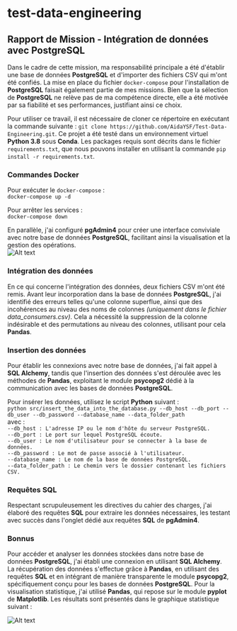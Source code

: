 # test-data-engineering

## Rapport de Mission - Intégration de données avec PostgreSQL  

Dans le cadre de cette mission, ma responsabilité principale a été d'établir une base de données **PostgreSQL** et d'importer des fichiers CSV qui m'ont été confiés. La mise en place du fichier `docker-compose` pour l'installation de **PostgreSQL** faisait également partie de mes missions. Bien que la sélection de **PostgreSQL** ne relève pas de ma compétence directe, elle a été motivée par sa fiabilité et ses performances, justifiant ainsi ce choix.   

Pour utiliser ce travail, il est nécessaire de cloner ce répertoire en exécutant la commande suivante : `git clone https://github.com/AidaYSF/Test-Data-Engineering.git`. Ce projet a été testé dans un environnement virtuel **Python 3.8** sous **Conda**. Les packages requis sont décrits dans le fichier `requirements.txt`, que nous pouvons installer en utilisant la commande `pip install -r requirements.txt`.  

### Commandes Docker  

Pour exécuter le `docker-compose` :  
`docker-compose up -d` 

Pour arrêter les services :  
`docker-compose down`  

En parallèle, j'ai configuré **pgAdmin4** pour créer une interface conviviale avec notre base de données **PostgreSQL**, facilitant ainsi la visualisation et la gestion des opérations.  
![Alt text](https://github.com/AidaYSF/Test-Data-Engineering/blob/main/images/pgAdmin4.png)  

### Intégration des données  
En ce qui concerne l'intégration des données, deux fichiers CSV m'ont été remis. Avant leur incorporation dans la base de données **PostgreSQL**, j'ai identifié des erreurs telles qu'une colonne superflue, ainsi que des incohérences au niveau des noms de colonnes *(uniquement dans le fichier data_consumers.csv)*. Cela a nécessité la suppression de la colonne indésirable et des permutations au niveau des colonnes, utilisant pour cela **Pandas**.  

### Insertion des données  
Pour établir les connexions avec notre base de données, j'ai fait appel à **SQL Alchemy**, tandis que l'insertion des données s'est déroulée avec les méthodes de **Pandas**, exploitant le module **psycopg2** dédié à la communication avec les bases de données **PostgreSQL**.  

Pour insérer les données, utilisez le script **Python** suivant :  
`python src/insert_the_data_into_the_database.py --db_host --db_port --db_user --db_password --database_name --data_folder_path`  
avec :  
`--db_host : L'adresse IP ou le nom d'hôte du serveur PostgreSQL.`  
`--db_port : Le port sur lequel PostgreSQL écoute.`  
`--db_user : Le nom d'utilisateur pour se connecter à la base de données.`  
`--db_password : Le mot de passe associé à l'utilisateur.`  
`--database_name : Le nom de la base de données PostgreSQL.`  
`--data_folder_path : Le chemin vers le dossier contenant les fichiers CSV.`  

### Requêtes SQL  
Respectant scrupuleusement les directives du cahier des charges, j'ai élaboré des requêtes **SQL** pour extraire les données nécessaires, les testant avec succès dans l'onglet dédié aux requêtes **SQL** de **pgAdmin4**.  

### Bonnus  
Pour accéder et analyser les données stockées dans notre base de données **PostgreSQL**, j'ai établi une connexion en utilisant **SQL Alchemy**. La récupération des données s'effectue grâce à **Pandas**, en utilisant des requêtes **SQL** et en intégrant de manière transparente le module **psycopg2**, spécifiquement conçu pour les bases de données **PostgreSQL**. Pour la visualisation statistique, j'ai utilisé **Pandas**, qui repose sur le module **pyplot** de **Matplotlib**. Les résultats sont présentés dans le graphique statistique suivant :  

![Alt text](https://github.com/AidaYSF/Test-Data-Engineering/blob/main/images/bonnus.png)  
  

